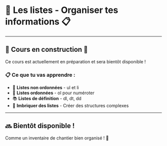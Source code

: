 # 🧱 Les listes - Organiser tes informations 📋

---

## 🚧 Cours en construction 🚧

Ce cours est actuellement en préparation et sera bientôt disponible !

### 📋 Ce que tu vas apprendre :

- 📝 **Listes non ordonnées** - ul et li
- 🔢 **Listes ordonnées** - ol pour numéroter
- 📚 **Listes de définition** - dl, dt, dd
- 🎯 **Imbriquer des listes** - Créer des structures complexes

---

## 🔜 Bientôt disponible !

Comme un inventaire de chantier bien organisé ! 🚀
